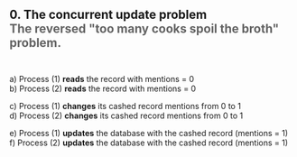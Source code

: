 <h2>0. The concurrent update problem<br/> <span style="color:rgb(99,99,99)">The reversed "too many cooks spoil the broth" problem.</span><br/><br/></h2>

a) Process (1) <b>reads</b> the record with mentions = 0<br/>
b) Process (2) <b>reads</b> the record with mentions = 0


c) Process (1) <b>changes</b> its cashed record mentions from 0 to 1<br/>
d) Process (2) <b>changes</b> its cashed record mentions from 0 to 1


e) Process (1) <b>updates</b> the database with the cashed record (mentions = 1)<br/>
f) Process (2) <b>updates</b> the database with the cashed record (mentions = 1)
